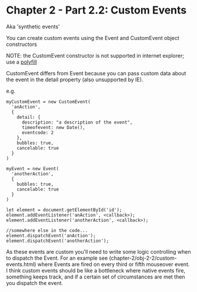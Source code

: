 # Chapter 2 - Part 2.2: Custom Events

Aka 'synthetic events'

You can create custom events using the Event and CustomEvent object constructors

NOTE: the CustomEvent constructor is not supported in internet explorer; use a [polyfill](https://developer.mozilla.org/en-US/docs/Web/API/CustomEvent/CustomEvent#Polyfill)

CustomEvent differs from Event because you can pass custom data about the event in the detail property (also unsupported by IE).

e.g.

```
myCustomEvent = new CustomEvent(
  'anAction',
  {
    detail: {
      description: "a description of the event",
      timeofevent: new Date(),
      eventcode: 2
    },
    bubbles: true,
    cancelable: true
  }
)

myEvent = new Event(
  'anotherAction',
  {
    bubbles: true,
    cancelable: true
  }
)

let element = document.getElementById('id');
element.addEventListener('anAction', <callback>);
element.addEventListener('anotherAction', <callback>);

//somewhere else in the code...
element.dispatchEvent('anAction');
element.dispatchEvent('anotherAction');
```

As these events are custom you'll need to write some logic controlling when to dispatch the Event. For an example see (chapter-2/obj-2-2/custom-events.html) where Events are fired on every third or fifth mouseover event. I think custom events should be like a bottleneck where native events fire, something keeps track, and if a certain set of circumstances are met then you dispatch the event.
